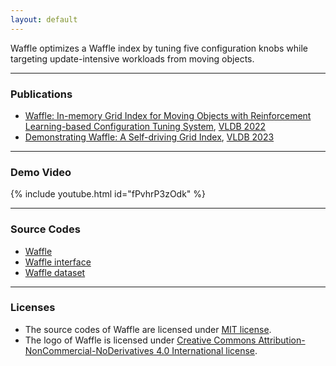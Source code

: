 ```yaml
---
layout: default
---
```



<!-- ### Abstract -->
Waffle optimizes a Waffle index by tuning five configuration knobs while targeting update-intensive workloads from moving objects.

<hr>

### Publications
- [Waffle: In-memory Grid Index for Moving Objects with Reinforcement Learning-based Configuration Tuning System](https://www.vldb.org/pvldb/vol15/p2375-chung.pdf), [VLDB 2022](https://vldb.org/2022/) <br>
- [Demonstrating Waffle: A Self-driving Grid Index](https://www.vldb.org/pvldb/vol16/p3954-chung.pdf), [VLDB 2023](https://vldb.org/2023/) <br>

<hr>

### Demo Video
{% include youtube.html id="fPvhrP3zOdk" %}

<hr>

### Source Codes
- [Waffle](https://github.com/DalsuChoi/Waffle/tree/main/source_codes/Waffle)
- [Waffle interface](https://github.com/DalsuChoi/Waffle/tree/main/source_codes/Waffle_interface)
- [Waffle dataset](https://github.com/DalsuChoi/Waffle/tree/main/source_codes/Waffle_dataset)

<hr>

### Licenses
- The source codes of Waffle are licensed under [MIT license](https://github.com/DalsuChoi/Waffle/blob/main/LICENSE).
- The logo of Waffle is licensed under [Creative Commons Attribution-NonCommercial-NoDerivatives 4.0 International license](https://creativecommons.org/licenses/by-nc-nd/4.0/).
  
